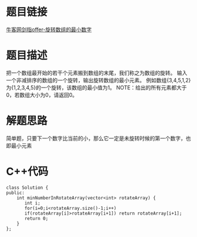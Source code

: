 # 题目链接
[牛客网剑指offer-旋转数组的最小数字](https://www.nowcoder.com/practice/9f3231a991af4f55b95579b44b7a01ba?tpId=13&tqId=11159&tPage=1&rp=1&ru=/ta/coding-interviews&qru=/ta/coding-interviews/question-ranking)
# 题目描述
把一个数组最开始的若干个元素搬到数组的末尾，我们称之为数组的旋转。 输入一个非减排序的数组的一个旋转，输出旋转数组的最小元素。 
例如数组{3,4,5,1,2}为{1,2,3,4,5}的一个旋转，该数组的最小值为1。 NOTE：给出的所有元素都大于0，若数组大小为0，请返回0。
# 解题思路
简单题，只要下一个数字比当前的小，那么它一定是未旋转时候的第一个数字，也即最小元素
# C++代码
```
class Solution {
public:
    int minNumberInRotateArray(vector<int> rotateArray) {
       int i;
       for(i=0;i<rotateArray.size()-1;i++)
       if(rotateArray[i]>rotateArray[i+1]) return rotateArray[i+1];
       return 0;
    }
};
```
